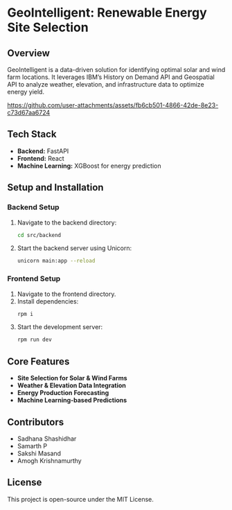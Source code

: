 # **GeoIntelligent: Renewable Energy Site Selection**  

## **Overview**  
GeoIntelligent is a data-driven solution for identifying optimal solar and wind farm locations. It leverages IBM’s History on Demand API and Geospatial API to analyze weather, elevation, and infrastructure data to optimize energy yield.  



https://github.com/user-attachments/assets/fb6cb501-4866-42de-8e23-c73d67aa6724



## **Tech Stack**  
- **Backend:** FastAPI 
- **Frontend:** React 
- **Machine Learning:** XGBoost for energy prediction  

## **Setup and Installation**  

### **Backend Setup**  
1. Navigate to the backend directory:  
   ```bash
   cd src/backend
   ```
2. Start the backend server using Unicorn:  
   ```bash
   unicorn main:app --reload
   ```

### **Frontend Setup**  
1. Navigate to the frontend directory.  
2. Install dependencies:  
   ```bash
   rpm i
   ```
3. Start the development server:  
   ```bash
   rpm run dev
   ```

## **Core Features**  
- **Site Selection for Solar & Wind Farms**  
- **Weather & Elevation Data Integration**  
- **Energy Production Forecasting**  
- **Machine Learning-based Predictions**  

## **Contributors**  
- Sadhana Shashidhar  
- Samarth P  
- Sakshi Masand  
- Amogh Krishnamurthy  

## **License**  
This project is open-source under the MIT License.  


